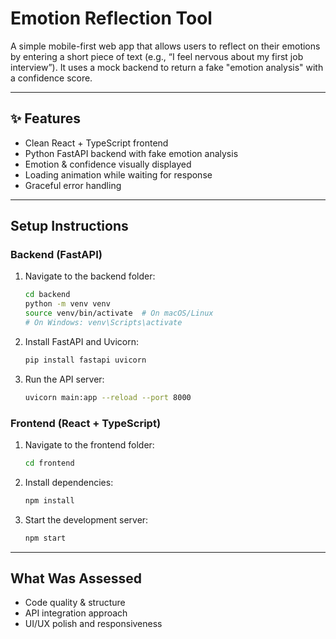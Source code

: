 # Emotion Reflection Tool 

A simple mobile-first web app that allows users to reflect on their emotions by entering a short piece of text (e.g., “I feel nervous about my first job interview”). It uses a mock backend to return a fake "emotion analysis" with a confidence score.

---

## ✨ Features

- Clean React + TypeScript frontend
- Python FastAPI backend with fake emotion analysis
- Emotion & confidence visually displayed
- Loading animation while waiting for response
- Graceful error handling

---

## Setup Instructions

### Backend (FastAPI)

1. Navigate to the backend folder:
   ```bash
   cd backend
   python -m venv venv
   source venv/bin/activate  # On macOS/Linux
   # On Windows: venv\Scripts\activate
   ```

2. Install FastAPI and Uvicorn:
   ```bash
   pip install fastapi uvicorn
   ```

3. Run the API server:
   ```bash
   uvicorn main:app --reload --port 8000
   ```

### Frontend (React + TypeScript)

1. Navigate to the frontend folder:
   ```bash
   cd frontend
   ```

2. Install dependencies:
   ```bash
   npm install
   ```

3. Start the development server:
   ```bash
   npm start
   ```

---

## What Was Assessed

- Code quality & structure
- API integration approach
- UI/UX polish and responsiveness